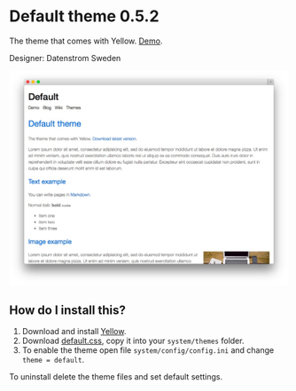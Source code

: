 Default theme 0.5.2
===================
The theme that comes with Yellow. [Demo](http://demo.datenstrom.se/themes/default-theme).

Designer: Datenstrom Sweden

![Screenshot](default-theme.jpg?raw=true)

How do I install this?
----------------------
1. Download and install [Yellow](https://github.com/datenstrom/yellow/).  
2. Download [default.css](default.css?raw=true), copy it into your `system/themes` folder.  
3. To enable the theme open file `system/config/config.ini` and change `theme = default`.  

To uninstall delete the theme files and set default settings.